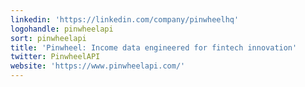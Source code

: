 ```yaml
---
linkedin: 'https://linkedin.com/company/pinwheelhq'
logohandle: pinwheelapi
sort: pinwheelapi
title: 'Pinwheel: Income data engineered for fintech innovation'
twitter: PinwheelAPI
website: 'https://www.pinwheelapi.com/'
---
```

